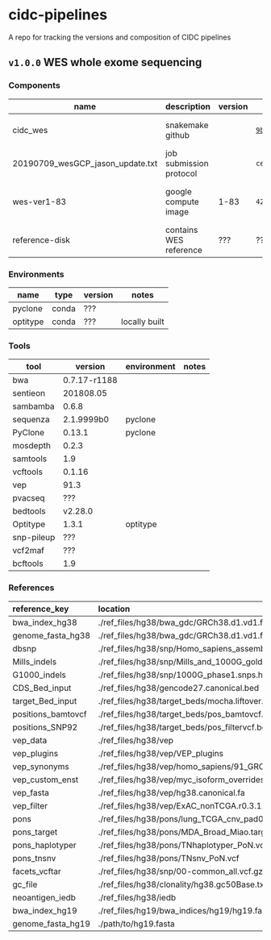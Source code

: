 # cidc-pipelines
A repo for tracking the versions and composition of CIDC pipelines

## `v1.0.0` WES whole exome sequencing

### Components

| name     | description      | version | hash    | notes                 |
|----------|------------------|---------|---------|-----------------------|
| cidc_wes | snakemake github |         | [`9b26a3d`](https://github.com/CIMAC-CIDC/cidc-wes/commit/9b26a3d063716eb176a40a23ef5213edd3a7a785) | commit from 6/12/2019 |
| 20190709_wesGCP_jason_update.txt | job submission protocol | | `ce44437cb14f38aadabc53838ed45fa3` | md5 checksum of text file |
| wes-ver1-83 | google compute image | 1-83 | `42WmSpB8rSM=` | label fingerprint of the image |
| reference-disk | contains WES reference | ??? | ??? | ??? |

### Environments

| name     | type |    version   | notes   |
|----------|------|--------------|---------|
| pyclone  | conda | ???         |         |
| optitype | conda | ???         | locally built |


### Tools

| tool     | version      | environment | notes   |
|----------|--------------|-------------|---------|
| bwa      | 0.7.17-r1188 |         | |
| sentieon | 201808.05    |         | |
| sambamba | 0.6.8        |         | |
| sequenza | 2.1.9999b0    | pyclone  | |
| PyClone  | 0.13.1    | pyclone | |
| mosdepth |  0.2.3       |         | |
| samtools | 1.9          |         | |
| vcftools | 0.1.16       |         | |
| vep      | 91.3         |         | |
| pvacseq  | ???     |         | |
| bedtools | v2.28.0      |         | |
| Optitype | 1.3.1    | optitype | |
| snp-pileup | ???   |         | |
| vcf2maf | ??? |  | |
| bcftools | 1.9     |         | |

### References

| reference_key      | location                                                              | reference_version   | source   | date   |
|:-------------------|:----------------------------------------------------------------------|:--------------------|:---------|:-------|
| bwa_index_hg38          | ./ref_files/hg38/bwa_gdc/GRCh38.d1.vd1.fa                             |                     |          |        |
| genome_fasta_hg38       | ./ref_files/hg38/bwa_gdc/GRCh38.d1.vd1.fa                             |                     |          |        |
| dbsnp              | ./ref_files/hg38/snp/Homo_sapiens_assembly38.dbsnp138.vcf             |                     |          |        |
| Mills_indels       | ./ref_files/hg38/snp/Mills_and_1000G_gold_standard.indels.hg38.vcf.gz |                     |          |        |
| G1000_indels       | ./ref_files/hg38/snp/1000G_phase1.snps.high_confidence.hg38.vcf.gz    |                     |          |        |
| CDS_Bed_input      | ./ref_files/hg38/gencode27.canonical.bed                              |                     |          |        |
| target_Bed_input   | ./ref_files/hg38/target_beds/mocha.liftover.hg38.bed                  |                     |          |        |
| positions_bamtovcf | ./ref_files/hg38/target_beds/pos_bamtovcf.bed                         |                     |          |        |
| positions_SNP92    | ./ref_files/hg38/target_beds/pos_filtervcf.bed                        |                     |          |        |
| vep_data           | ./ref_files/hg38/vep                                                  |                     |          |        |
| vep_plugins        | ./ref_files/hg38/vep/VEP_plugins                                      |                     |          |        |
| vep_synonyms       | ./ref_files/hg38/vep/homo_sapiens/91_GRCh38/chr_synonyms.txt          |                     |          |        |
| vep_custom_enst    | ./ref_files/hg38/vep/myc_isoform_overrides_uniprot                    |                     |          |        |
| vep_fasta          | ./ref_files/hg38/vep/hg38.canonical.fa                                |                     |          |        |
| vep_filter         | ./ref_files/hg38/vep/ExAC_nonTCGA.r0.3.1.sites.vep.vcf.gz             |                     |          |        |
| pons               | ./ref_files/hg38/pons/lung_TCGA_cnv_pad0                              |                     |          |        |
| pons_target        | ./ref_files/hg38/pons/MDA_Broad_Miao.target.bed                       |                     |          |        |
| pons_haplotyper    | ./ref_files/hg38/pons/TNhaplotyper_PoN.vcf.gz                         |                     |          |        |
| pons_tnsnv         | ./ref_files/hg38/pons/TNsnv_PoN.vcf                                   |                     |          |        |
| facets_vcftar      | ./ref_files/hg38/snp/00-common_all.vcf.gz                             |                     |          |        |
| gc_file            | ./ref_files/hg38/clonality/hg38.gc50Base.txt.gz                       |                     |          |        |
| neoantigen_iedb    | ./ref_files/hg38/iedb                                                 |                     |          |        |
| bwa_index_hg19          | ./ref_files/hg19/bwa_indices/hg19/hg19.fa                             |                     |          |        |
| genome_fasta_hg19       | ./path/to/hg19.fasta                                                  |                     |          |        |
